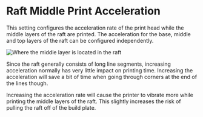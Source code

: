 Raft Middle Print Acceleration
====
<!--if cura_version<5.0:This setting configures the acceleration rate of the print head while the middle layer of the raft is printed. The acceleration for the base, middle and top layers of the raft can be configured independently.-->
<!--if cura_version>=5.0-->This setting configures the acceleration rate of the print head while the middle layers of the raft are printed. The acceleration for the base, middle and top layers of the raft can be configured independently.<!--endif-->

![Where the middle layer is located in the raft](../images/raft_dimensions_simplified.svg)

Since the raft generally consists of long line segments, increasing acceleration normally has very little impact on printing time. Increasing the acceleration will save a bit of time when going through corners at the end of the lines though.

Increasing the acceleration rate will cause the printer to vibrate more while printing the middle <!--if cura_version<5.0:layer--><!--if cura_version>=5.0-->layers<!--endif--> of the raft. This slightly increases the risk of pulling the raft off of the build plate.